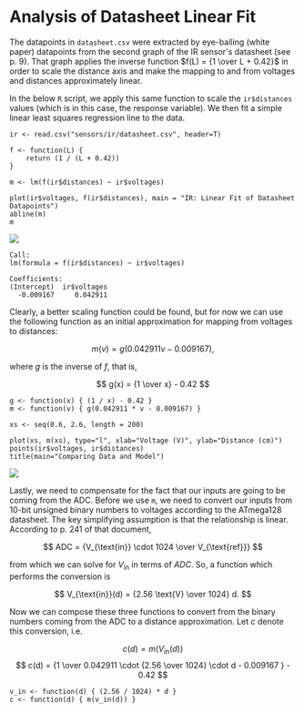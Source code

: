 # Analysis of Datasheet Linear Fit #


The datapoints in `datasheet.csv` were extracted by eye-balling (white paper) datapoints from the second graph of the IR sensor's datasheet (see p. 9). That graph applies the inverse function $f(L) = {1 \over L + 0.42}$ in order to scale the distance axis and make the mapping to and from voltages and distances approximately linear.

In the below `R` script, we apply this same function to scale the `ir$distances` values (which is in this case, the response variable). We then fit a simple linear least squares regression line to the data.

~~~~~~~~~~~~~~~~~~~~~~~~~~~~~~~~~~~~~~~~~~~~~~~~~~~~~~~~~~~~~~~~~~~~~~~~~~~{.r}
ir <- read.csv("sensors/ir/datasheet.csv", header=T)

f <- function(L) {
    return (1 / (L + 0.42))
}

m <- lm(f(ir$distances) ~ ir$voltages)

plot(ir$voltages, f(ir$distances), main = "IR: Linear Fit of Datasheet Datapoints")
abline(m)
m
~~~~~~~~~~~~~~~~~~~~~~~~~~~~~~~~~~~~~~~~~~~~~~~~~~~~~~~~~~~~~~~~~~~~~~~~~~~~~~~

![](img/datasheet_linear.svg)

~~~~~~~~~~~~~~~~~~~~~~~~~~~~~~~~~~~~~~~~~~~~~~~~~~~~~~~~~~~~~~~~~~~~~~~~~~~~~~~
Call:
lm(formula = f(ir$distances) ~ ir$voltages)

Coefficients:
(Intercept)  ir$voltages  
  -0.009167     0.042911  
~~~~~~~~~~~~~~~~~~~~~~~~~~~~~~~~~~~~~~~~~~~~~~~~~~~~~~~~~~~~~~~~~~~~~~~~~~~~~~~

Clearly, a better scaling function could be found, but for now we can use the following function as an initial approximation for mapping from voltages to distances:

$$ m(v) = g(0.042911 v - 0.009167), $$

where $g$ is the inverse of $f$, that is,

$$ g(x) = {1 \over x} - 0.42 $$



~~~~~~~~~~~~~~~~~~~~~~~~~~~~~~~~~~~~~~~~~~~~~~~~~~~~~~~~~~~~~~~~~~~~~~~~~~~~~~~
g <- function(x) { (1 / x) - 0.42 }
m <- function(v) { g(0.042911 * v - 0.009167) }

xs <- seq(0.6, 2.6, length = 200)

plot(xs, m(xs), type="l", xlab="Voltage (V)", ylab="Distance (cm)")
points(ir$voltages, ir$distances)
title(main="Comparing Data and Model")
~~~~~~~~~~~~~~~~~~~~~~~~~~~~~~~~~~~~~~~~~~~~~~~~~~~~~~~~~~~~~~~~~~~~~~~~~~~~~~~

![](img/datasheet_inverse.svg)

Lastly, we need to compensate for the fact that our inputs are going to be coming from the ADC. Before we use `m`, we need to convert our inputs from 10-bit unsigned binary numbers to voltages according to the ATmega128 datasheet. The key simplifying assumption is that the relationship is linear. According to p. 241 of that document,

$$ ADC = {V_{\text{in}} \cdot 1024 \over V_{\text{ref}}} $$

from which we can solve for $V_{\text{in}}$ in terms of $ADC$. So, a function which performs the conversion is

$$ V_{\text{in}}(d) = {2.56 \text{V} \over 1024} d. $$

Now we can compose these three functions to convert from the binary numbers coming from the ADC to a distance approximation. Let $c$ denote this conversion, i.e. 

$$ c(d) = m(V_{\text{in}}(d)) $$
$$ c(d) = {1 \over 0.042911 \cdot {2.56 \over 1024} \cdot d - 0.009167 } - 0.42 $$


~~~~~~~~~~~~~~~~~~~~~~~~~~~~~~~~~~~~~~~~~~~~~~~~~~~~~~~~~~~~~~~~~~~~~~~~~~~~~~~
v_in <- function(d) { (2.56 / 1024) * d }
c <- function(d) { m(v_in(d)) }
~~~~~~~~~~~~~~~~~~~~~~~~~~~~~~~~~~~~~~~~~~~~~~~~~~~~~~~~~~~~~~~~~~~~~~~~~~~~~~~
